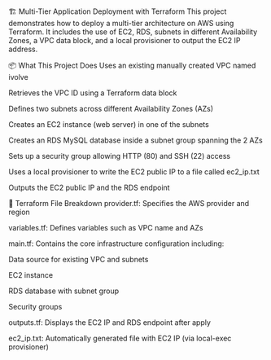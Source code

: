 🏗️ Multi-Tier Application Deployment with Terraform
This project demonstrates how to deploy a multi-tier architecture on AWS using Terraform. It includes the use of EC2, RDS, subnets in different Availability Zones, a VPC data block, and a local provisioner to output the EC2 IP address.

📦 What This Project Does
Uses an existing manually created VPC named ivolve

Retrieves the VPC ID using a Terraform data block

Defines two subnets across different Availability Zones (AZs)

Creates an EC2 instance (web server) in one of the subnets

Creates an RDS MySQL database inside a subnet group spanning the 2 AZs

Sets up a security group allowing HTTP (80) and SSH (22) access

Uses a local provisioner to write the EC2 public IP to a file called ec2_ip.txt

Outputs the EC2 public IP and the RDS endpoint

📁 Terraform File Breakdown
provider.tf: Specifies the AWS provider and region

variables.tf: Defines variables such as VPC name and AZs

main.tf: Contains the core infrastructure configuration including:

Data source for existing VPC and subnets

EC2 instance

RDS database with subnet group

Security groups

outputs.tf: Displays the EC2 IP and RDS endpoint after apply

ec2_ip.txt: Automatically generated file with EC2 IP (via local-exec provisioner)
